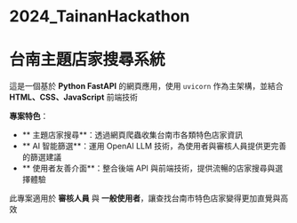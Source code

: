 # 2024_TainanHackathon
# 台南主題店家搜尋系統  

這是一個基於 **Python FastAPI** 的網頁應用，使用 `uvicorn` 作為主架構，並結合 **HTML、CSS、JavaScript** 前端技術

**專案特色**：
- ** 主題店家搜尋**：透過網頁爬蟲收集台南市各類特色店家資訊
- ** AI 智能篩選**：運用 OpenAI LLM 技術，為使用者與審核人員提供更完善的篩選建議
- ** 使用者友善介面**：整合後端 API 與前端技術，提供流暢的店家搜尋與選擇體驗

此專案適用於 **審核人員** 與 **一般使用者**，讓查找台南市特色店家變得更加直覺與高效
